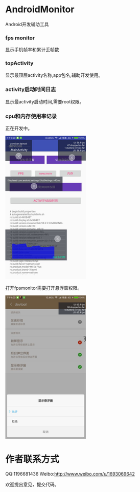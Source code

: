 # AndroidMonitor
Android开发辅助工具


### fps monitor
显示手机帧率和累计丢帧数

### topActivity
显示最顶层activity名称,app包名,辅助开发使用。

### activity启动时间日志
显示最activity启动时间,需要root权限。

### cpu和内存使用率记录
正在开发中。

<img src="screenshots/pic4.jpg" width="50%" height="40%" alt="Screenshot_1">


打开fpsmonitor需要打开悬浮窗权限。

<img src="screenshots/pic2.jpg" width="50%" height="40%" alt="Screenshot_1">


# 作者联系方式
  QQ:1196681436
  Weibo:http://www.weibo.com/u/1693069642

欢迎提出意见，提交代码。